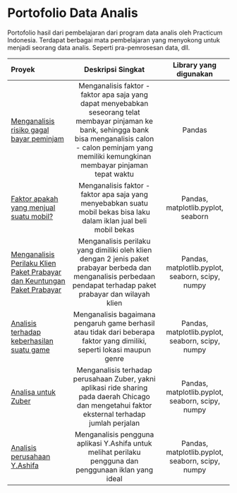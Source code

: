 # Portofolio Data Analis

Portofolio hasil dari pembelajaran dari program data analis oleh Practicum Indonesia. Terdapat berbagai mata pembelajaran yang menyokong untuk menjadi seorang data analis. Seperti pra-pemrosesan data, dll. 





| Proyek            |Deskripsi Singkat              |Library yang digunakan                    |
| :-------------------- | :---------------------: |:---------------------------:|
|     [Menganalisis risiko gagal bayar peminjam](https://github.com/hantaff197/data-analis-portofolio/tree/main/Sprint%201)     |     Menganalisis faktor - faktor apa saja yang dapat menyebabkan seseorang telat membayar pinjaman ke bank, sehingga bank bisa menganalisis calon - calon peminjam yang memiliki kemungkinan membayar pinjaman tepat waktu    |      Pandas         |
|     [Faktor apakah yang menjual suatu mobil?](https://github.com/hantaff197/data-analis-portofolio/tree/main/Sprint%202)     |     Menganalisis faktor - faktor apa saja yang menyebabkan suatu mobil bekas bisa laku dalam iklan jual beli mobil bekas   |      Pandas, matplotlib.pyplot, seaborn         |
|     [Menganalisis Perilaku Klien Paket Prabayar dan Keuntungan Paket Prabayar](https://github.com/hantaff197/data-analis-portofolio/tree/main/Sprint%203)     |     Menganalisis perilaku yang dimiliki oleh klien dengan 2 jenis paket prabayar berbeda dan menganalisis perbedaan pendapat terhadap paket prabayar dan wilayah klien  |      Pandas, matplotlib.pyplot, seaborn, scipy, numpy         |
|     [Analisis terhadap keberhasilan suatu game](https://github.com/hantaff197/data-analis-portofolio/tree/main/Sprint%204)     |     Menganalisis bagaimana pengaruh game berhasil atau tidak dari beberapa faktor yang dimiliki, seperti lokasi maupun genre  |      Pandas, matplotlib.pyplot, seaborn, scipy, numpy         |
|     [Analisa untuk Zuber](https://github.com/hantaff197/data-analis-portofolio/tree/main/Sprint%205)     |     Menganalisis terhadap perusahaan Zuber, yakni aplikasi ride sharing pada daerah Chicago dan mengetahui faktor eksternal terhadap jumlah perjalan   |      Pandas, matplotlib.pyplot, seaborn, scipy, numpy         |
|     [Analisis perusahaan Y.Ashifa](https://github.com/hantaff197/data-analis-portofolio/tree/main/Sprint%206)     |     Menganalisis pengguna aplikasi Y.Ashifa untuk melihat perilaku pengguna dan penggunaan iklan yang ideal   |      Pandas, matplotlib.pyplot, seaborn, scipy, numpy         |
